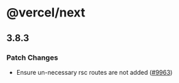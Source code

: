 # @vercel/next

## 3.8.3

### Patch Changes

- Ensure un-necessary rsc routes are not added ([#9963](https://github.com/vercel/vercel/pull/9963))
